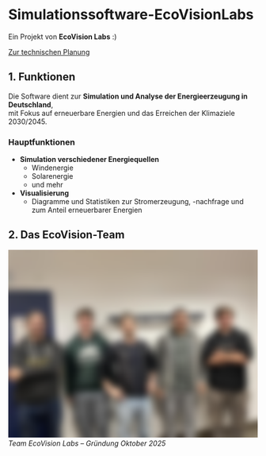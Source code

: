 # Simulationssoftware-EcoVisionLabs

Ein Projekt von **EcoVision Labs** :) 

[Zur technischen Planung](docu/technische_planung.md)

## 1. Funktionen

Die Software dient zur **Simulation und Analyse der Energieerzeugung in Deutschland**,  
mit Fokus auf erneuerbare Energien und das Erreichen der Klimaziele 2030/2045.  

### Hauptfunktionen
- **Simulation verschiedener Energiequellen**
  - Windenergie  
  - Solarenergie
  - und mehr
- **Visualisierung**
  - Diagramme und Statistiken zur Stromerzeugung, -nachfrage und zum Anteil erneuerbarer Energien  



## 2. Das EcoVision-Team

![Teamfoto](assets/team1.png)  
*Team EcoVision Labs – Gründung Oktober 2025*
